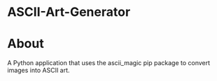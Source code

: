 # ASCII-Art-Generator

# About
A Python application that uses the ascii_magic pip package to convert images into ASCII art.
